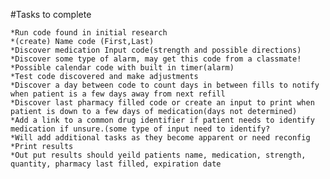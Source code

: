 #Tasks to complete

    *Run code found in initial research
    *(create) Name code (First,Last)
    *Discover medication Input code(strength and possible directions)
    *Discover some type of alarm, may get this code from a classmate!
    *Possible calendar code with built in timer(alarm)
    *Test code discovered and make adjustments
    *Discover a day between code to count days in between fills to notify when patient is a few days away from next refill 
    *Discover last pharmacy filled code or create an input to print when patient is down to a few days of medication(days not determined)
    *Add a link to a common drug identifier if patient needs to identify medication if unsure.(some type of input need to identify?
    *Will add additional tasks as they become apparent or need reconfig
    *Print results
    *Out put results should yeild patients name, medication, strength, quantity, pharmacy last filled, expiration date

